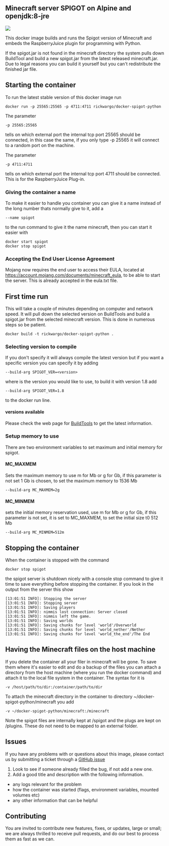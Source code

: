 ## Minecraft server SPIGOT on Alpine and openjdk:8-jre
[![](https://images.microbadger.com/badges/image/rickwargo/spigot.svg)](https://microbadger.com/images/rickwargo/spigot "Get your own image badge on microbadger.com")

This docker image builds and runs the Spigot version of Minecraft and embeds the RaspberryJuice plugin for programming with Python. 

If the spigot.jar is not found in the minecraft directory the system pulls down BuildTool and build a new spigot.jar from the latest
released minecraft.jar. Due to legal reasons you can build it yourself but you can't redistribute the finished jar file.

## Starting the container

To run the latest stable version of this docker image run

	docker run -p 25565:25565 -p 4711:4711 rickwargo/docker-spigot-python

The parameter

	-p 25565:25565

tells on which external port the internal tcp port 25565 should be connected, in this case the same, if
you only type -p 25565 it will connect to a random port on the machine.

The parameter

	-p 4711:4711

tells on which external port the internal tcp port 4711 should be connected. This is for the RaspberryJuice Plug-in.

### Giving the container a name

To make it easier to handle you container you can give it a name instead of the long
number thats normally give to it, add a

	--name spigot

to the run command to give it the name minecraft, then you can start it easier with

	docker start spigot
	docker stop spigot

### Accepting the End User License Agreement
Mojang now requires the end user to access their EULA, located at
https://account.mojang.com/documents/minecraft_eula, to be able to start the server.
This is already accepted in the eula.txt file.

## First time run

This will take a couple of minutes depending on computer and network speed. It will pull down
the selected version on BuildTools and build a spigot.jar from the selected minecraft version.
This is done in numerous steps so be patient. 

    docker build -t rickwargo/docker-spigot-python .

### Selecting version to compile

If you don't specify it will always compile the latest version but if you want a specific version you can specify it by adding

	--build-arg SPIGOT_VER=<version>

where <version> is the version you would like to use, to build it with version 1.8 add

	--build-arg SPIGOT_VER=1.8

to the docker run line.

#### versions available

Please check the web page for [BuildTools](https://www.spigotmc.org/wiki/buildtools/#versions) to get the latest information. 

### Setup memory to use

There are two environment variables to set maximum and initial memory for spigot.

#### MC_MAXMEM

Sets the maximum memory to use <size>m for Mb or <size>g for Gb, if this parameter is not set 1 Gb is chosen, to set the maximum memory to 1536 Mb

    --build-arg MC_MAXMEM=2g

#### MC_MINMEM

sets the initial memory reservation used, use <size>m for Mb or <size>g for Gb, if this parameter is not set, it is set to MC_MAXMEM, to set the initial size t0 512 Mb

    --build-arg MC_MINMEM=512m

## Stopping the container

When the container is stopped with the command

	docker stop spigot

the spigot server is shutdown nicely with a console stop command to give it time to save everything before
stopping the container. If you look in the output from the server this show

	[13:01:51 INFO]: Stopping the server
	[13:01:51 INFO]: Stopping server
	[13:01:51 INFO]: Saving players
	[13:01:51 INFO]: nimmis lost connection: Server closed
	[13:01:51 INFO]: nimmis left the game.
	[13:01:51 INFO]: Saving worlds
	[13:01:51 INFO]: Saving chunks for level 'world'/Overworld
	[13:01:51 INFO]: Saving chunks for level 'world_nether'/Nether
	[13:01:51 INFO]: Saving chunks for level 'world_the_end'/The End

## Having the Minecraft files on the host machine

If you delete the container all your filer in minecraft will be gone. To save them where it's
easier to edit and do a backup of the files you can attach a directory from the host machine
(where you run the docker command) and attach it to the local file system in the container.
The syntax for it is

	-v /host/path/to/dir:/container/path/to/dir

To attach the minecraft directory in the container to directory ~/docker-spigot-python/minecraft you add

	-v ~/docker-spigot-python/minecraft:/minecraft

Note the spigot files are internally kept at /spigot and the plugs are kept on /plugins. These do not need to be mapped to an external folder.

## Issues

If you have any problems with or questions about this image, please contact us by submitting a ticket through a [GitHub issue](https://github.com/rickwargo/docker-spigot-python/issues "GitHub issue")

1. Look to see if someone already filled the bug, if not add a new one.
2. Add a good title and description with the following information.
 - any logs relevant for the problem
 - how the container was started (flags, environment variables, mounted volumes etc)
 - any other information that can be helpful

## Contributing

You are invited to contribute new features, fixes, or updates, large or small; we are always thrilled to receive pull requests, and do our best to process them as fast as we can.